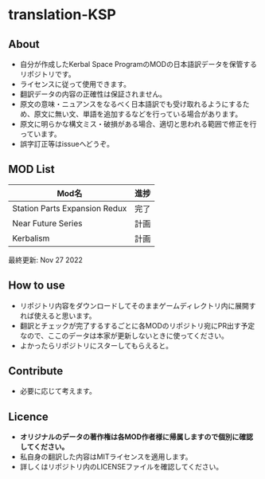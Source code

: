 # translation-KSP

## About

- 自分が作成したKerbal Space ProgramのMODの日本語訳データを保管するリポジトリです。
- ライセンスに従って使用できます。
- 翻訳データの内容の正確性は保証されません。
- 原文の意味・ニュアンスをなるべく日本語訳でも受け取れるようにするため、原文に無い文、単語を追加するなどを行っている場合があります。
- 原文に明らかな構文ミス・破損がある場合、適切と思われる範囲で修正を行っています。
- 誤字訂正等はissueへどうぞ。

## MOD List

| Mod名                         | 進捗 |
| ----------------------------- | ---- |
| Station Parts Expansion Redux | 完了 |
| Near Future Series            | 計画 |
| Kerbalism                     | 計画 |

最終更新: Nov 27 2022

## How to use

- リポジトリ内容をダウンロードしてそのままゲームディレクトリ内に展開すれば使えると思います。
- 翻訳とチェックが完了するするごとに各MODのリポジトリ宛にPR出す予定なので、ここのデータは本家が更新しないときに使ってください。
- よかったらリポジトリにスターしてもらえると。

## Contribute

- 必要に応じて考えます。

## Licence

- **オリジナルのデータの著作権は各MOD作者様に帰属しますので個別に確認してください。**
- 私自身の翻訳した内容はMITライセンスを適用します。
- 詳しくはリポジトリ内のLICENSEファイルを確認してください。

